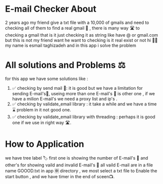 # E-mail Checker About

2 years ago my friend give a txt file with a 10,000 of gmails and need to checking all of them to find a real gmail 📧 , there is many way 🛣️ to checking 
a gmail that is it just checking it as string like have @ or gmail.com 
but this is not my friend want he want to checking is it real exist or not
hi 🙋‍♂️ my name is esmail taghizadeh and in this app i solve the problem 


# All solutions and Problems ⚖️

for this app we have some solutions like :

1. ✅ checking by send mail 📧: it is good but we have a limitation for sending E-mail's📧, useing more than one E-mail's 📧 is other one , if we have a milion E-mail's
       we need a proxy list and ip's .
2. ✅ checking by validate_email library : it take a while and we have a time ⌛ problem in it not good one.
3. ✅ checking by validate_email library with threading : perhaps it is good one if we use in right way 🛣️.


# How to Application

we have tree label 🏷️ first one is showing the number of E-mail's 📧 and other's for showing vaild and invalid E-mail's 📧 all vaild E-mail are in a file name GOOOD.txt in 
app 🈸 directory , we most select a txt file to Enable the start button , and we have timer in the end of sceen📺.

